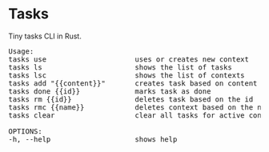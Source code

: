 # Tasks

Tiny tasks CLI in Rust.

<pre>
Usage:
tasks use                     uses or creates new context
tasks ls                      shows the list of tasks
tasks lsc                     shows the list of contexts
tasks add "{{content}}"       creates task based on content string
tasks done {{id}}             marks task as done
tasks rm {{id}}               deletes task based on the id
tasks rmc {{name}}            deletes context based on the name
tasks clear                   clear all tasks for active context

OPTIONS:
-h, --help                    shows help
</pre>
